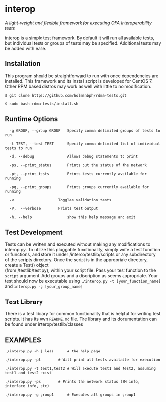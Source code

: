 interop
=======

*A light-weight and flexible framework for executing OFA Interoperability tests*

interop is a simple test framework. By default it will run all available tests, but individual tests or groups of tests may be specified.  Additional tests may be added with ease. 


Installation 
------------

This program should be straightforward to run with once dependencies are installed. This framework and its install script is developed for CentOS 7.  
Other RPM based distros may work as well with little to no modification.  

	$ git clone https://github.com/holmanbph/rdma-tests.git

	$ sudo bash rdma-tests/install.sh


Runtime Options
---------------

	  -g GROUP, --group GROUP 	Specify comma delimited groups of tests to run

	  -t TEST, --test TEST  	Specify comma delimited list of individual tests to run

	  -d, --debug           	Allows debug statements to print

	  -ps, --print_status		Prints out the status of the network

	  -pt, --print_tests    	Prints tests currently available for running

	  -pg, --print_groups   	Prints groups currently available for running

	  -v      		        Toggles validation tests 	

	  -V,  --verbose		Prints test output

	  -h, --help            	show this help message and exit


Test Development
----------------

 Tests can be written and executed without making any modifications to interop.py. To utilize this pluggable 
 functionality, simply write a test function or functions, and store it under /interop/testlib/scripts or any
 subdirectory of the scripts directory.  Once the script is in the appropriate directory, create a Test() object  
 (from /testlib/test.py), within your script file.  Pass your test function to the `script` argument.  Add groups 
 and a discription as seems appropriate.  Your test should now be executable using `./interop.py -t [your_function_name]` 
 and `interop.py -g [your_group_name]`. 


Test Library
------------
 There is a test library for common functionality that is helpful for writing test scripts.  It has its own `README.md` file.
 The library and its documentation can be found under interop/testlib/classes


EXAMPLES
--------

	./interop.py -h | less		# the help page

	./interop.py -pt		# Will print all tests available for execution

	./interop.py -t test1,test2	# Will execute test1 and test2, assuming test1 and test2 exist

	./interop.py -ps		# Prints the network status (SM info, interface info, etc)

	./interop.py -g group1		# Executes all groups in group1

	

